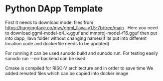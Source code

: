 # Python DApp Template

First It needs to download model files from https://huggingface.co/mys/ggml_llava-v1.5-7b/tree/main . Here you need to download ggml-model-q4_k.gguf and mmproj-model-f16.gguf then put into dapp_llava folder without changing names(if its put into different location code and dockerfile needs to be updated)

For running it can be used sunodo build and sunodo run.
For testing easily sunodo run --no-backend can be used

Cmake is compiled for RISC-V architecture and in order to save time We added releated files which can be copied into docker image
